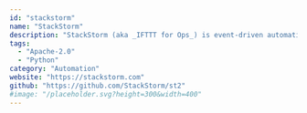 ```yaml
---
id: "stackstorm"
name: "StackStorm"
description: "StackStorm (aka _IFTTT for Ops_) is event-driven automation for auto-remediation, security responses, troubleshooting, deployments, and more. Includes rules engine, workflow, 160 integration packs with 6000+ actions and ChatOps."
tags:
  - "Apache-2.0"
  - "Python"
category: "Automation"
website: "https://stackstorm.com"
github: "https://github.com/StackStorm/st2"
#image: "/placeholder.svg?height=300&width=400"
---
```


